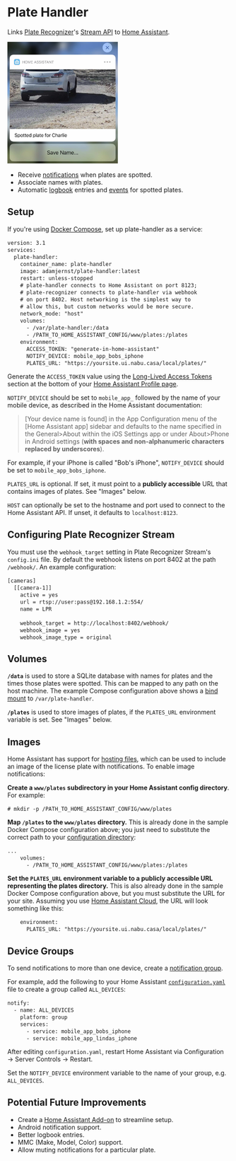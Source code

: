 # Plate Handler

Links [Plate Recognizer](https://platerecognizer.com)'s [Stream API](https://platerecognizer.com/stream/) to [Home Assistant](https://www.home-assistant.io).

<img src="img/notif.jpeg" width="250" alt="Screenshot of a push notification">

- Receive [notifications](https://companion.home-assistant.io/docs/notifications/notifications-basic) when plates are spotted.
- Associate names with plates.
- Automatic [logbook](https://www.home-assistant.io/integrations/logbook/) entries and [events](https://www.home-assistant.io/docs/configuration/events/) for spotted plates.

## Setup

If you're using [Docker Compose](https://docs.docker.com/compose/), set up plate-handler as a service:

```
version: 3.1
services:
  plate-handler:
    container_name: plate-handler
    image: adamjernst/plate-handler:latest
    restart: unless-stopped
    # plate-handler connects to Home Assistant on port 8123;
    # plate-recognizer connects to plate-handler via webhook
    # on port 8402. Host networking is the simplest way to
    # allow this, but custom networks would be more secure.
    network_mode: "host"
    volumes:
      - /var/plate-handler:/data
      - /PATH_TO_HOME_ASSISTANT_CONFIG/www/plates:/plates
    environment:
      ACCESS_TOKEN: "generate-in-home-assistant"
      NOTIFY_DEVICE: mobile_app_bobs_iphone
      PLATES_URL: "https://yoursite.ui.nabu.casa/local/plates/"
```

Generate the `ACCESS_TOKEN` value using the [Long-Lived Access Tokens](https://developers.home-assistant.io/docs/auth_api/#long-lived-access-token) section at the bottom of your [Home Assistant Profile page](https://www.home-assistant.io/docs/authentication/#your-account-profile).

`NOTIFY_DEVICE` should be set to `mobile_app_` followed by the name of your mobile device, as described in the Home Assistant documentation:

> [Your device name is found] in the App Configuration menu of the [Home Assistant app] sidebar and defaults to the name specified in the General>About within the iOS Settings app or under About>Phone in Android settings (**with spaces and non-alphanumeric characters replaced by underscores**).

For example, if your iPhone is called "Bob's iPhone", `NOTIFY_DEVICE` should be set to `mobile_app_bobs_iphone`.

`PLATES_URL` is optional. If set, it must point to a **publicly accessible** URL that contains images of plates. See "Images" below.

`HOST` can optionally be set to the hostname and port used to connect to the Home Assistant API. If unset, it defaults to `localhost:8123`.

## Configuring Plate Recognizer Stream

You must use the `webhook_target` setting in Plate Recognizer Stream's `config.ini` file. By default the webhook listens on port 8402 at the path `/webhook/`. An example configuration:

```
[cameras]
  [[camera-1]]
    active = yes
    url = rtsp://user:pass@192.168.1.2:554/
    name = LPR

    webhook_target = http://localhost:8402/webhook/
    webhook_image = yes
    webhook_image_type = original
```

## Volumes

**`/data`** is used to store a SQLite database with names for plates and the times those plates were spotted. This can be mapped to any path on the host machine. The example Compose configuration above shows a [bind mount](https://docs.docker.com/storage/bind-mounts/) to `/var/plate-handler`.

**`/plates`** is used to store images of plates, if the `PLATES_URL` environment variable is set. See "Images" below.

## Images

Home Assistant has support for [hosting files](https://www.home-assistant.io/integrations/http/#hosting-files), which can be used to include an image of the license plate with notifications. To enable image notifications:

**Create a `www/plates` subdirectory in your Home Assistant config directory**. For example:

```
# mkdir -p /PATH_TO_HOME_ASSISTANT_CONFIG/www/plates
```

**Map `/plates` to the `www/plates` directory.** This is already done in the sample Docker Compose configuration above; you just need to substitute the correct path to your [configuration directory](https://www.home-assistant.io/docs/configuration/):

```
...
    volumes:
      - /PATH_TO_HOME_ASSISTANT_CONFIG/www/plates:/plates
```

**Set the `PLATES_URL` environment variable to a publicly accessible URL representing the plates directory.** This is also already done in the sample Docker Compose configuration above, but you must substitute the URL for your site. Assuming you use [Home Assistant Cloud](https://www.nabucasa.com), the URL will look something like this:

```
    environment:
      PLATES_URL: "https://yoursite.ui.nabu.casa/local/plates/"
```

## Device Groups

To send notifications to more than one device, create a [notification group](https://companion.home-assistant.io/docs/notifications/notifications-basic#sending-notifications-to-multiple-devices).

For example, add the following to your Home Assistant [`configuration.yaml`](https://www.home-assistant.io/docs/configuration/) file to create a group called `ALL_DEVICES`:

```
notify:
  - name: ALL_DEVICES
    platform: group
    services:
      - service: mobile_app_bobs_iphone
      - service: mobile_app_lindas_iphone
```

After editing `configuration.yaml`, restart Home Assistant via Configuration &rarr; Server Controls &rarr; Restart.

Set the `NOTIFY_DEVICE` environment variable to the name of your group, e.g. `ALL_DEVICES`.

## Potential Future Improvements

- Create a [Home Assistant Add-on](https://www.home-assistant.io/addons/) to streamline setup.
- Android notification support.
- Better logbook entries.
- MMC (Make, Model, Color) support.
- Allow muting notifications for a particular plate.